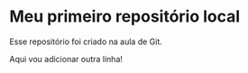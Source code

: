 # Meu primeiro repositório local


Esse repositório foi criado na aula de Git.

Aqui vou adicionar outra linha!